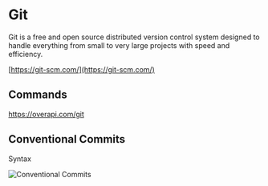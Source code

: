 # Git 

Git is a free and open source distributed version control system designed to handle everything from small to very large projects with speed and efficiency. 

[https://git-scm.com/](https://git-scm.com/)

## Commands 

https://overapi.com/git

## Conventional Commits

Syntax

![Conventional Commits](https://previews.dropbox.com/p/thumb/ABzMHRDt9-no0YrtiUXpTTwuPXZbFzX4E-pabkNcArYVqz_FmLSSPuoV36rf7ze44yXZloMe6sIjEWr3VzMRTTMOZgxOtm361yq3gJ0gSyUfU9_ATp4UbznPlbLnkk9JERLwxI3NZ1L2FWgEblmzZaQmrz7ErYl2djPtadTLACKhGUAgJYPxrbML7yW_TkuXazNNrzSiQMVgucO4W4bBusYnN3ohCNIRgg7joiQhLljFq6SRT2cVL_kav-lzWX-42THZzJPhLkfkTbMuJ69wrYQFO2unJaTUGvKfvMLpj95XSiDiuxdeUxyGVTI-kZnemTlsDRNYumAklLYektOaRaHUQRTgvhRbau1oG9j3lLvKIXKT-UZ3Q-nyKoKpTYRe_3c/p.png)